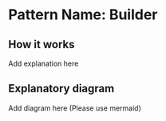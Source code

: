 # Pattern Name: Builder

## How it works

Add explanation here

## Explanatory diagram

Add diagram here (Please use mermaid)
